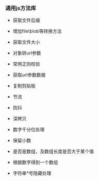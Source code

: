 ### 通用js方法库

- 获取文件后缀
- 增加file\blob等转换方法
- 获取文件大小

- 对象转url参数
- 常用正则校验
- 获取url参数数据
- 复制剪贴板

- 节流
- 防抖
- 深拷贝

- 数字千分位处理
- 保留小数
- 是否是数组，及数组长度是否大于某个值
- 根据数字得到一个数组

- 字符串*号隐藏处理